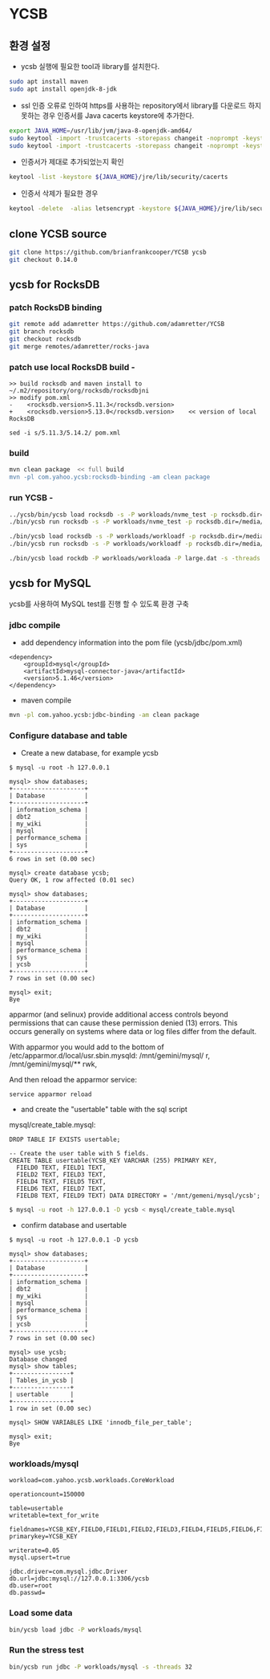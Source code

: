
# YCSB 
## 환경 설정

* ycsb 실행에 필요한 tool과 library를 설치한다.

```bash
sudo apt install maven
sudo apt install openjdk-8-jdk
```

* ssl 인증 오류로 인하여 https를 사용하는 repository에서 library를 다운로드 하지 못하는 경우 인증서를 Java cacerts keystore에 추가한다.  

```bash
export JAVA_HOME=/usr/lib/jvm/java-8-openjdk-amd64/
sudo keytool -import -trustcacerts -storepass changeit -noprompt -keystore ${JAVA_HOME}/jre/lib/security/cacerts -file /usr/share/ca-certificates/mozilla/hynix.crt
sudo keytool -import -trustcacerts -storepass changeit -noprompt -keystore ${JAVA_HOME}/jre/lib/security/cacerts -file /usr/share/ca-certificates/mozilla/hynixadca.crt
```

* 인증서가 제대로 추가되었는지 확인

```bash
keytool -list -keystore ${JAVA_HOME}/jre/lib/security/cacerts
```

* 인증서 삭제가 필요한 경우

```bash
keytool -delete  -alias letsencrypt -keystore ${JAVA_HOME}/jre/lib/security/cacerts -storepass changeit
```



## clone YCSB source

```bash
git clone https://github.com/brianfrankcooper/YCSB ycsb 
git checkout 0.14.0
```



## ycsb for RocksDB

### patch RocksDB binding

```bash
git remote add adamretter https://github.com/adamretter/YCSB
git branch rocksdb
git checkout rocksdb
git merge remotes/adamretter/rocks-java
```

### patch use local RocksDB build -
```
>> build rocksdb and maven install to ~/.m2/repository/org/rocksdb/rocksdbjni
>> modify pom.xml
-    <rocksdb.version>5.11.3</rocksdb.version>
+    <rocksdb.version>5.13.0</rocksdb.version>    << version of local RocksDB 

sed -i s/5.11.3/5.14.2/ pom.xml
```

### build 
```bash
mvn clean package  << full build 
mvn -pl com.yahoo.ycsb:rocksdb-binding -am clean package
```

### run YCSB -
```bash
../ycsb/bin/ycsb load rocksdb -s -P workloads/nvme_test -p rocksdb.dir=/media/dhkwak/nvme/ycsb-rocksdb-data
./bin/ycsb run rocksdb -s -P workloads/nvme_test -p rocksdb.dir=/media/dhkwak/nvme/ycsb-rocksdb-data 

./bin/ycsb load rocksdb -s -P workloads/workloadf -p rocksdb.dir=/media/dhkwak/nvme/ycsb-rocksdb-data 
./bin/ycsb run rocksdb -s -P workloads/workloadf -p rocksdb.dir=/media/dhkwak/nvme/ycsb-rocksdb-data 

./bin/ycsb load rockdb -P workloads/workloada -P large.dat -s -threads 10 -target 100 -p measurementtype=timeseries -p timeseries.granularity=2000 > transactions.dat
```

## ycsb for MySQL
ycsb를 사용하여 MySQL test를 진행 할 수 있도록 환경 구축


### jdbc compile
- add dependency information into the pom file (ycsb/jdbc/pom.xml)

```
<dependency>
    <groupId>mysql</groupId>
    <artifactId>mysql-connector-java</artifactId>
    <version>5.1.46</version>
</dependency>
```
- maven compile
```bash
mvn -pl com.yahoo.ycsb:jdbc-binding -am clean package
```

### Configure database and table
- Create a new database, for example ycsb

```
$ mysql -u root -h 127.0.0.1

mysql> show databases;
+--------------------+
| Database           |
+--------------------+
| information_schema |
| dbt2               |
| my_wiki            |
| mysql              |
| performance_schema |
| sys                |
+--------------------+
6 rows in set (0.00 sec)

mysql> create database ycsb;
Query OK, 1 row affected (0.01 sec)

mysql> show databases;
+--------------------+
| Database           |
+--------------------+
| information_schema |
| dbt2               |
| my_wiki            |
| mysql              |
| performance_schema |
| sys                |
| ycsb               |
+--------------------+
7 rows in set (0.00 sec)

mysql> exit;
Bye
```

apparmor (and selinux) provide additional access controls beyond permissions that can cause these permission denied (13) errors. This occurs generally on systems where data or log files differ from the default.

With apparmor you would add to the bottom of /etc/apparmor.d/local/usr.sbin.mysqld:
/mnt/gemini/mysql/ r,
/mnt/gemini/mysql/** rwk, 

And then reload the apparmor service:
```
service apparmor reload 
```

- and create the "usertable" table with the sql script 

mysql/create_table.mysql:

```
DROP TABLE IF EXISTS usertable;

-- Create the user table with 5 fields.
CREATE TABLE usertable(YCSB_KEY VARCHAR (255) PRIMARY KEY,
  FIELD0 TEXT, FIELD1 TEXT,
  FIELD2 TEXT, FIELD3 TEXT,
  FIELD4 TEXT, FIELD5 TEXT,
  FIELD6 TEXT, FIELD7 TEXT,
  FIELD8 TEXT, FIELD9 TEXT) DATA DIRECTORY = '/mnt/gemeni/mysql/ycsb';
```

```bash
$ mysql -u root -h 127.0.0.1 -D ycsb < mysql/create_table.mysql
```

- confirm database and usertable

```
$ mysql -u root -h 127.0.0.1 -D ycsb

mysql> show databases;
+--------------------+
| Database           |
+--------------------+
| information_schema |
| dbt2               |
| my_wiki            |
| mysql              |
| performance_schema |
| sys                |
| ycsb               |
+--------------------+
7 rows in set (0.00 sec)

mysql> use ycsb;
Database changed
mysql> show tables;
+----------------+
| Tables_in_ycsb |
+----------------+
| usertable      |
+----------------+
1 row in set (0.00 sec)

mysql> SHOW VARIABLES LIKE 'innodb_file_per_table';

mysql> exit;
Bye
```

### workloads/mysql
```
workload=com.yahoo.ycsb.workloads.CoreWorkload

operationcount=150000

table=usertable
writetable=text_for_write

fieldnames=YCSB_KEY,FIELD0,FIELD1,FIELD2,FIELD3,FIELD4,FIELD5,FIELD6,FIELD7,FIELD8,FIELD8
primarykey=YCSB_KEY

writerate=0.05
mysql.upsert=true

jdbc.driver=com.mysql.jdbc.Driver
db.url=jdbc:mysql://127.0.0.1:3306/ycsb
db.user=root
db.passwd=
```
### Load some data
```bash
bin/ycsb load jdbc -P workloads/mysql
```
### Run the stress test
```bash
bin/ycsb run jdbc -P workloads/mysql -s -threads 32
```

